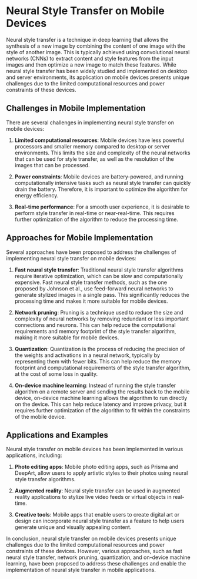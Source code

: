 # Neural Style Transfer on Mobile Devices

Neural style transfer is a technique in deep learning that allows the synthesis of a new image by combining the content of one image with the style of another image. This is typically achieved using convolutional neural networks (CNNs) to extract content and style features from the input images and then optimize a new image to match these features. While neural style transfer has been widely studied and implemented on desktop and server environments, its application on mobile devices presents unique challenges due to the limited computational resources and power constraints of these devices.

## Challenges in Mobile Implementation

There are several challenges in implementing neural style transfer on mobile devices:

1. **Limited computational resources**: Mobile devices have less powerful processors and smaller memory compared to desktop or server environments. This limits the size and complexity of the neural networks that can be used for style transfer, as well as the resolution of the images that can be processed.

2. **Power constraints**: Mobile devices are battery-powered, and running computationally intensive tasks such as neural style transfer can quickly drain the battery. Therefore, it is important to optimize the algorithm for energy efficiency.

3. **Real-time performance**: For a smooth user experience, it is desirable to perform style transfer in real-time or near-real-time. This requires further optimization of the algorithm to reduce the processing time.

## Approaches for Mobile Implementation

Several approaches have been proposed to address the challenges of implementing neural style transfer on mobile devices:

1. **Fast neural style transfer**: Traditional neural style transfer algorithms require iterative optimization, which can be slow and computationally expensive. Fast neural style transfer methods, such as the one proposed by Johnson et al., use feed-forward neural networks to generate stylized images in a single pass. This significantly reduces the processing time and makes it more suitable for mobile devices.

2. **Network pruning**: Pruning is a technique used to reduce the size and complexity of neural networks by removing redundant or less important connections and neurons. This can help reduce the computational requirements and memory footprint of the style transfer algorithm, making it more suitable for mobile devices.

3. **Quantization**: Quantization is the process of reducing the precision of the weights and activations in a neural network, typically by representing them with fewer bits. This can help reduce the memory footprint and computational requirements of the style transfer algorithm, at the cost of some loss in quality.

4. **On-device machine learning**: Instead of running the style transfer algorithm on a remote server and sending the results back to the mobile device, on-device machine learning allows the algorithm to run directly on the device. This can help reduce latency and improve privacy, but it requires further optimization of the algorithm to fit within the constraints of the mobile device.

## Applications and Examples

Neural style transfer on mobile devices has been implemented in various applications, including:

1. **Photo editing apps**: Mobile photo editing apps, such as Prisma and DeepArt, allow users to apply artistic styles to their photos using neural style transfer algorithms.

2. **Augmented reality**: Neural style transfer can be used in augmented reality applications to stylize live video feeds or virtual objects in real-time.

3. **Creative tools**: Mobile apps that enable users to create digital art or design can incorporate neural style transfer as a feature to help users generate unique and visually appealing content.

In conclusion, neural style transfer on mobile devices presents unique challenges due to the limited computational resources and power constraints of these devices. However, various approaches, such as fast neural style transfer, network pruning, quantization, and on-device machine learning, have been proposed to address these challenges and enable the implementation of neural style transfer in mobile applications.
